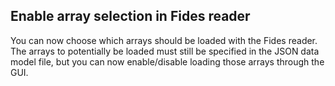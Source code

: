 ## Enable array selection in Fides reader

You can now choose which arrays should be loaded with the Fides reader.
The arrays to potentially be loaded must still be specified in the JSON data model file, but you can now enable/disable loading those arrays through the GUI.
